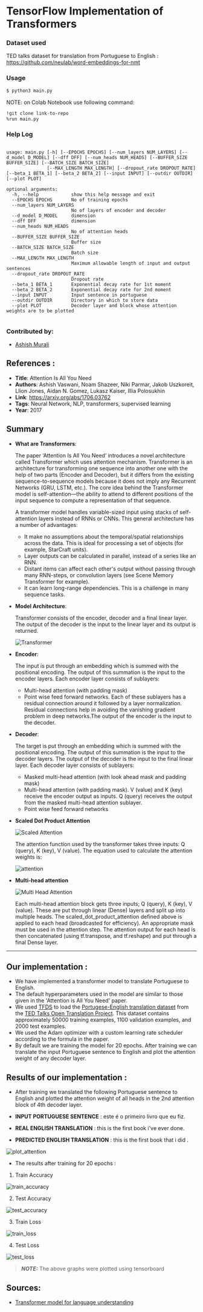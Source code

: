 # TensorFlow Implementation of Transformers

### Dataset used

TED talks dataset for translation from Portuguese to English : https://github.com/neulab/word-embeddings-for-nmt

### Usage
```bash
$ python3 main.py 
```
NOTE: on Colab Notebook use following command:
```bash
!git clone link-to-repo
%run main.py 
```

### Help Log
```

usage: main.py [-h] [--EPOCHS EPOCHS] [--num_layers NUM_LAYERS] [--d_model D_MODEL] [--dff DFF] [--num_heads NUM_HEADS] [--BUFFER_SIZE BUFFER_SIZE] [--BATCH_SIZE BATCH_SIZE]
               [--MAX_LENGTH MAX_LENGTH] [--dropout_rate DROPOUT_RATE] [--beta_1 BETA_1] [--beta_2 BETA_2] [--input INPUT] [--outdir OUTDIR] [--plot PLOT]

optional arguments:
  -h, --help            show this help message and exit
  --EPOCHS EPOCHS       No of training epochs
  --num_layers NUM_LAYERS
                        No of layers of encoder and decoder
  --d_model D_MODEL     dimension
  --dff DFF             dimension
  --num_heads NUM_HEADS
                        No of attention heads
  --BUFFER_SIZE BUFFER_SIZE
                        Buffer size
  --BATCH_SIZE BATCH_SIZE
                        Batch size
  --MAX_LENGTH MAX_LENGTH
                        Maximum allowable length of input and output sentences
  --dropout_rate DROPOUT_RATE
                        Dropout rate
  --beta_1 BETA_1       Exponential decay rate for 1st moment
  --beta_2 BETA_2       Exponential decay rate for 2nd moment
  --input INPUT         Input sentence in portuguese
  --outdir OUTDIR       Directory in which to store data
  --plot PLOT           Decoder layer and block whose attention weights are to be plotted
                        
```

### Contributed by:
* [Ashish Murali](https://github.com/ashishmurali)

## References :

* **Title**: Attention Is All You Need
* **Authors**: Ashish Vaswani, Noam Shazeer, Niki Parmar, Jakob Uszkoreit, Llion Jones, Aidan N. Gomez, Lukasz Kaiser, Illia Polosukhin
* **Link**: https://arxiv.org/abs/1706.03762
* **Tags**: Neural Network, NLP, transformers, supervised learning
* **Year**: 2017

## Summary

* **What are Transformers**:

  The paper ‘Attention Is All You Need’ introduces a novel architecture called Transformer which uses attention mechanism. Transformer is an architecture for 
  transforming one sequence into another one with the help of two parts (Encoder and Decoder), but it differs from the existing sequence-to-sequence 
  models because it does not imply any Recurrent Networks (GRU, LSTM, etc.). The core idea behind the Transformer model is self-attention—the ability to attend 
  to different positions of the input sequence to compute a representation of that sequence. 
  
  A transformer model handles variable-sized input using stacks of self-attention layers instead of RNNs or CNNs. This general architecture has a number of         advantages:

  * It make no assumptions about the temporal/spatial relationships across the data. This is ideal for processing a set of objects (for example, StarCraft units).
  * Layer outputs can be calculated in parallel, instead of a series like an RNN.
  * Distant items can affect each other's output without passing through many RNN-steps, or convolution layers (see Scene Memory Transformer for example).
  * It can learn long-range dependencies. This is a challenge in many sequence tasks.

* **Model Architecture**:

  Transformer consists of the encoder, decoder and a final linear layer. The output of the decoder is the input to the linear layer and its output is returned.
  
  ![Transformer](https://github.com/ashishmurali/model-zoo/blob/master/NLP/Transformer_Tensorflow/assets/transformer.png)
  
* **Encoder**:

  The input is put through an embedding which is summed with the positional encoding. The output of this summation is the input to the encoder layers. 
  Each encoder layer consists of sublayers:
  * Multi-head attention (with padding mask)
  * Point wise feed forward networks.
  Each of these sublayers has a residual connection around it followed by a layer normalization. Residual connections help in avoiding the vanishing gradient       problem in deep networks.The output of the encoder is the input to the decoder.

* **Decoder**:

  The target is put through an embedding which is summed with the positional encoding. The output of this summation is the input to the decoder layers. 
  The output   of the decoder is the input to the final linear layer.
  Each decoder layer consists of sublayers:
  * Masked multi-head attention (with look ahead mask and padding mask)
  * Multi-head attention (with padding mask). V (value) and K (key) receive the encoder output as inputs. Q (query) receives the output from the masked 
    multi-head attention sublayer.
  * Point wise feed forward networks

* **Scaled Dot Product Attention**

  ![Scaled Attention](https://github.com/ashishmurali/model-zoo/blob/master/NLP/Transformer_Tensorflow/assets/scaled_attention.png)
  
  The attention function used by the transformer takes three inputs: Q (query), K (key), V (value). The equation used to calculate the attention weights is:
  
  ![attention](https://github.com/ashishmurali/model-zoo/blob/master/NLP/Transformer_Tensorflow/assets/attention.png)
  
* **Multi-head attention**

  ![Multi Head Attention](https://github.com/ashishmurali/model-zoo/blob/master/NLP/Transformer_Tensorflow/assets/multi_head_attention.png)
  
  Each multi-head attention block gets three inputs; Q (query), K (key), V (value). These are put through linear (Dense) layers and split up into multiple heads.
  The scaled_dot_product_attention defined above is applied to each head (broadcasted for efficiency). An appropriate mask must be used in the attention step. The   attention output for each head is then concatenated (using tf.transpose, and tf.reshape) and put through a final Dense layer.
  
-------------------------

## Our implementation :

* We have implemented a transformer model to translate Portuguese to English.
* The default hyperparameters used in the model are similar to those given in the 'Attention is All You Need' paper.
* We used [TFDS](https://www.tensorflow.org/datasets) to load the [Portugese-English translation dataset](https://github.com/neulab/word-embeddings-for-nmt)
  from the [TED Talks Open Translation Project](https://www.ted.com/participate/translate).
  This dataset contains approximately 50000 training examples, 1100 validation examples, and 2000 test examples.
* We used the Adam optimizer with a custom learning rate scheduler according to the formula in the paper. 
* By default we are training the model for 20 epochs. After training we can translate the input Portuguese sentence to English and plot the attention weight of     any decoder layer.

## Results of our implementation :

* After training we translated the following Portuguese sentence to English and plotted the attention weight of all heads in the 2nd attention block of 4th decoder layer.

* **INPUT PORTUGUESE SENTENCE** : este é o primeiro livro que eu fiz.
* **REAL ENGLISH TRANSLATION** : this is the first book i've ever done.
* **PREDICTED ENGLISH TRANSLATION** : this is the first book that i did .

![plot_attention](https://github.com/ashishmurali/model-zoo/blob/master/NLP/Transformer_Tensorflow/assets/plot_attention.png)

* The results after training for 20 epochs :

1. Train Accuracy 

![train_accuracy](https://github.com/ashishmurali/model-zoo/blob/master/NLP/Transformer_Tensorflow/assets/train_accuracy.png)

2. Test Accuracy

![test_accuracy](https://github.com/ashishmurali/model-zoo/blob/master/NLP/Transformer_Tensorflow/assets/test_accuracy.png)

3. Train Loss

![train_loss](https://github.com/ashishmurali/model-zoo/blob/master/NLP/Transformer_Tensorflow/assets/train_loss.png)

4. Test Loss

![test_loss](https://github.com/ashishmurali/model-zoo/blob/master/NLP/Transformer_Tensorflow/assets/test_loss.png)


> **_NOTE:_** The above graphs were plotted using tensorboard

## Sources:
* [Transformer model for language understanding](https://www.tensorflow.org/tutorials/text/transformer)
